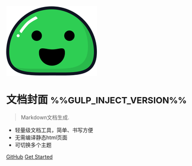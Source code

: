 <!-- _coverpage.md -->

![logo](_media/icon.svg)

# 文档封面 <small>%%GULP_INJECT_VERSION%%</small>

> Markdown文档生成.

* 轻量级文档工具，简单、书写方便
* 无需编译静态html页面
* 可切换多个主题

[GitHub](https://zhengxiangqi.github.io)
[Get Started](#文档首页)
